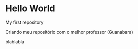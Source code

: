 # Hello World

My first repository

Criando meu repositório com o melhor professor (Guanabara)

blablabla
